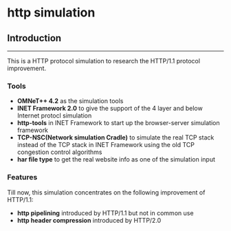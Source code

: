 # http simulation #


## Introduction ##

----------

This is a HTTP protocol simulation to research the HTTP/1.1 protocol improvement.

### Tools ###

* **OMNeT++ 4.2** as the simulation tools
* **INET Framework 2.0** to give the support of the 4 layer and below Internet protocl simulation
* **http-tools** in INET Framework to start up the browser-server simulation framework
* **TCP-NSC(Network simulation Cradle)** to simulate the real TCP stack instead of the TCP stack in INET Framework using the old TCP congestion control algorithms
* **har file type** to get the real website info as one of the simulation input

### Features ###

Till now, this simulation concentrates on the following improvement of HTTP/1.1:  
 
* **http pipelining** introduced by HTTP/1.1 but not in common use
* **http header compression** introduced by HTTP/2.0
